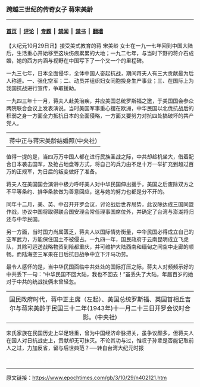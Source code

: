 ### 跨越三世纪的传奇女子 蒋宋美龄

---

#### [首页](../../../..?n402121) &nbsp;|&nbsp; [评论](../../../../../epoch-comment?n402121) &nbsp;|&nbsp; [专题](../../../../../epoch-special?n402121) &nbsp;|&nbsp; [禁闻](../../../../../epoch-news?n402121) &nbsp;|&nbsp; [禁书](../../../../../books?n402121) &nbsp;|&nbsp; [翻墙](https://github.com/gfw-breaker/nogfw/blob/master/README.md?n402121)


<div class="post_content" id="artbody" itemprop="articleBody">
 <!-- article content begin -->
 <p>
  【大纪元10月29日讯】接受美式教育的蒋
  <ok href="https://www.epochtimes.com/gb/tag/%E5%AE%8B%E7%BE%8E%E9%BE%84.html">
   宋美龄
  </ok>
  女士在一九一七年回到中国大陆后，生活重心开始移至这块伤痕累累的大地；一九二七年，与当时下野的蒋介石成婚，她的西方内涵与视野在中国写下了一个又一个的里程碑。
 </p>
 <p>
  一九三七年，日本全面侵华，全体中国人奋起抗战，期间蒋夫人有三大贡献最为后人称道。一、强化空军；二、动员并组织妇女同胞投身生产事业；三、在国际上为我国抗战进行宣传，争取援助。
 </p>
 <p>
  一九四三年十一月，蒋夫人赴美治疾，并应美国总统罗斯福之邀，于美国国会参众两院联合会议上发表演说。当时美国军事重心摆在欧洲，中华民国以北伐抗战后的积弱之身一方面全力抵抗日本的全面侵略，一方面又要努力对抗四处搞破坏的共产党人。
 </p>
 <p>
  <center>
  </center>
 </p>
 <table border="0" cellpadding="3" cellspacing="3">
  <tr>
   <td align="center">
   </td>
  </tr>
  <tr>
   <td align="center">
    <span class="bn12">
     蒋中正与蒋宋美龄结婚照(中央社)
     <br/>
    </span>
   </td>
  </tr>
 </table>
 <p>
 </p>
 <p>
  值得一提的是，当四万万中国人都在进行民族圣战之际，中共却趁机坐大，借着配合日本袭击国军，及抢占地盘等方式，将自己的兵力由不足十万一举扩充到超过百万的正规军，为日后的叛变做好了准备。
 </p>
 <p>
  蒋夫人在美国国会演讲中极力呼吁美人对中华民国伸出援手，美国之后废除双方之不平等条约、排华条款做为善意回应，这与她的努力也都是分不开的。
 </p>
 <p>
  同年十二月，美、英、中召开开罗会议，讨论战后世界局势，此议除达成三国同盟作战，协议中国将取得联合国安理会常任理事国席位外，并确定了台湾与澎湖将归还与中华民国。
 </p>
 <p>
  另一方面，当时国力尚属匮乏，蒋夫人以国际情势衡量，中华民国必得成立自己的空军武力，方能保住国土不被侵占。一九四一年，国民政府于云南昆明成立飞虎队，其除可运送战略物资到陪都重庆，并可维护大陆西南和缅甸之间空中走廊的顺畅。而陆海空三军果在日后抗日战争中立下汗马功劳。
 </p>
 <p>
  最令人感怀的是，当中华民国面临中共处处的国际打压之际，蒋夫人对频频示好的中共丢下一句：“中华民国不回大陆，我也不回去！”虽丢失了大陆，年届百岁的她对于中共的统战技俩未曾轻忽。
 </p>
 <p>
  <center>
  </center>
 </p>
 <table border="0" cellpadding="3" cellspacing="3">
  <tr>
   <td align="center">
   </td>
  </tr>
  <tr>
   <td align="center">
    <span class="bn12">
     国民政府时代，蒋中正主席（左起）、美国总统罗斯福、英国首相丘吉尔与蒋宋美龄于民国三十二年(1943年)十一月二十三日开罗会议时合影。(中央社)
     <br/>
    </span>
   </td>
  </tr>
 </table>
 <p>
 </p>
 <p>
  宋氏家族在民国历史上举足轻重，曾为中国经济命脉把关，虽争议颇多，但蒋夫人在国人对日抗战史上，贡献却无可抹灭。不论其功与过，惟叹子孙辈是否能记取前人之过，力加反省，留与后世典范？──转自台湾大纪元时报
 </p>
 <p>
  <font color="#ffffff">
   (http://www.dajiyuan.com)
  </font>
 </p>
 <!-- article content end -->
 <div id="below_article_ad">
 </div>
</div>


---

原文链接：https://www.epochtimes.com/gb/3/10/29/n402121.htm